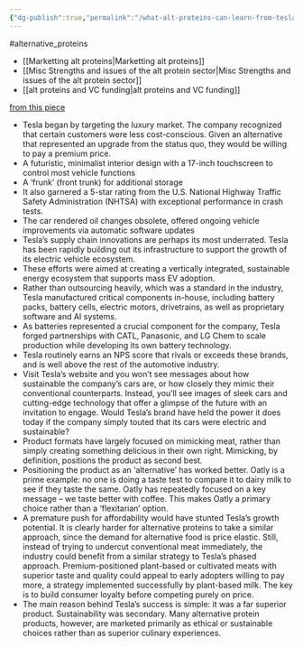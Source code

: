 ```yaml
---
{"dg-publish":true,"permalink":"/what-alt-proteins-can-learn-from-tesla/","created":"2025-06-30T10:46:25.204+01:00","updated":"2025-09-29T00:32:04.031+01:00"}
---
```


#alternative_proteins 

- [[Marketting alt proteins\|Marketting alt proteins]]
- [[Misc Strengths and issues of the alt protein sector\|Misc Strengths and issues of the alt protein sector]]
- [[alt proteins and VC funding\|alt proteins and VC funding]]

[from this piece](https://www.goodsignal.com/p/lessons-from-tesla?utm_source=post-email-title&publication_id=924612&post_id=161065349&utm_campaign=email-post-title&isFreemail=true&r=1gqdct&triedRedirect=true&utm_medium=email)

- Tesla began by targeting the luxury market. The company recognized that certain customers were less cost-conscious. Given an alternative that represented an upgrade from the status quo, they would be willing to pay a premium price.
- A futuristic, minimalist interior design with a 17-inch touchscreen to control most vehicle functions
- A ‘frunk’ (front trunk) for additional storage
- It also garnered a 5-star rating from the U.S. National Highway Traffic Safety Administration (NHTSA) with exceptional performance in crash tests.
- The car rendered oil changes obsolete, offered ongoing vehicle improvements via automatic software updates
- Tesla’s supply chain innovations are perhaps its most underrated. Tesla has been rapidly building out its infrastructure to support the growth of its electric vehicle ecosystem.
- These efforts were aimed at creating a vertically integrated, sustainable energy ecosystem that supports mass EV adoption.
- Rather than outsourcing heavily, which was a standard in the industry, Tesla manufactured critical components in-house, including battery packs, battery cells, electric motors, drivetrains, as well as proprietary software and AI systems.
- As batteries represented a crucial component for the company, Tesla forged partnerships with CATL, Panasonic, and LG Chem to scale production while developing its own battery technology.
- Tesla routinely earns an NPS score that rivals or exceeds these brands, and is well above the rest of the automotive industry.
- Visit Tesla’s website and you won’t see messages about how sustainable the company’s cars are, or how closely they mimic their conventional counterparts. Instead, you’ll see images of sleek cars and cutting-edge technology that offer a glimpse of the future with an invitation to engage. Would Tesla’s brand have held the power it does today if the company simply touted that its cars were electric and sustainable?
- Product formats have largely focused on mimicking meat, rather than simply creating something delicious in their own right. Mimicking, by definition, positions the product as second best.
- Positioning the product as an ‘alternative’ has worked better. Oatly is a prime example: no one is doing a taste test to compare it to dairy milk to see if they taste the same. Oatly has repeatedly focused on a key message – we taste better with coffee. This makes Oatly a primary choice rather than a ‘flexitarian’ option.
- A premature push for affordability would have stunted Tesla’s growth potential. It is clearly harder for alternative proteins to take a similar approach, since the demand for alternative food is price elastic. Still, instead of trying to undercut conventional meat immediately, the industry could benefit from a similar strategy to Tesla’s phased approach. Premium-positioned plant-based or cultivated meats with superior taste and quality could appeal to early adopters willing to pay more, a strategy implemented successfully by plant-based milk. The key is to build consumer loyalty before competing purely on price.
- The main reason behind Tesla’s success is simple: it was a far superior product. Sustainability was secondary. Many alternative protein products, however, are marketed primarily as ethical or sustainable choices rather than as superior culinary experiences.

